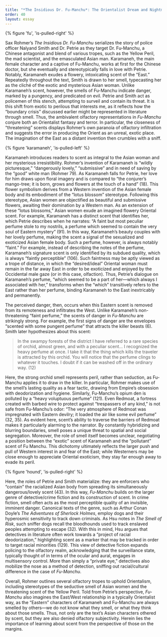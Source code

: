```yaml
---
title: "*The Insidious Dr. Fu-Manchu*: The Orientalist Dream and Nightmare"
order: 40
layout: essay
---
```

{% figure 'fu', 'is-pulled-right' %}

Sax Rohmer’s *The Insidious Dr. Fu-Manchu* serializes the story of police officer Nalyand Smith and Dr. Petrie as they target Dr. Fu-Manchu, a Chinese antagonist and blend of various tropes, such as the Yellow Peril, the mad scientist, and the emasculated Asian man. Karamaneh, the main female character and a captive of Fu-Manchu, works at first for the Chinese doctor, but she eventually and stereotypically falls in love with Petrie. Notably, Karamaneh exudes a flowery, intoxicating scent of the “East.” Repeatedly throughout the text, Smith is drawn to her smell, typecasting her as the cliché of the exotic and mysterious Asian woman. Unlike Karamaneh’s scent, however, the smells of Fu-Manchu indicate danger, marked by a pungency, and predicated on evil. Petrie and Smith act as policemen of this stench, attempting to surveil and contain its threat. It is this shift from exotic to perilous that interests me, as it reflects how the “boundary crisis” discussed earlier might be represented in literature through smell. Thus, the ambivalent olfactory representations in *Fu-Manchu* conjure both an Orientalist fantasy and terror. In particular, the closeness of “threatening” scents displays Rohmer’s own paranoia of olfactory infiltration and suggests the error in producing the Orient as an unreal, exotic place. The imagination of the East as a distant invention then crumbles with a sniff.

{% figure 'karamaneh', 'is-pulled-left' %}

Karamaneh introduces readers to scent as integral to the Asian woman and her mysterious irresistibility. Rohmer’s invention of Karamaneh is “wildly picturesque,” “dangerously lovely,” “submissive” and in need of saving by the “good” white man (Rohmer 79). As Karamaneh falls for Petrie, her love for him draws upon floral imagery and is compared to “the conjurer’s mango-tree; it is born, grows and flowers at the touch of a hand” (18). This flower symbolism derives from a Western invention of the Asian female body and its embodiment of the “lotus blossom” stereotype. Following this stereotype, Asian women are objectified as beautiful and submissive flowers, awaiting their domination by a Western man. As an extension of these “lotus blossoms,” Asian women exude an imagined flowery Oriental scent. For example, Karamaneh has a distinct scent that identifies her, which Petrie describes when he narrates: “A faint but most peculiar perfume stole to my nostrils, a perfume which seemed to contain the very soul of Eastern mystery” (91). In this way, Karamaneh’s beauty couples with her lovely perfume, making the scent a signal of the sexualized and exoticized Asian female body. Such a perfume, however, is always notably “faint.” For example, instead of describing the notes of the perfume, Karamaneh’s signature scent is only identified by its subdued quality, which is always “faintly perceptible” (106). Such faintness may be aptly viewed as a trope of distance, in which the “desired/ideal” Oriental woman must remain in the far away East in order to be exoticized and enjoyed by the Occidental male gaze (or in this case, olfaction). Thus, Petrie’s dialogue on Karamaneh’s perfume, “which seemed to be a part of her—which always I associated with her,” transforms when the “which” transitively refers to the East rather than her perfume, binding Karamaneh to the East inextricably and permanently.

The perceived danger, then, occurs when this Eastern scent is removed from its remoteness and infiltrates the West. Unlike Karamaneh’s non-threatening “faint perfume,” the scents of danger in *Fu-Manchu* are strikingly strong. For example, the first signs of danger are the envelopes “scented with some pungent perfume” that attracts the killer beasts (6). Smith later hypothesizes about this scent:

> In the swampy forests of the district I have referred to a rare species of orchid, almost green, and with a peculiar scent… I recognized the heavy perfume at once. I take it that the thing which kills the traveler is attracted by this orchid. You will notice that the perfume clings to whatever it touches. I doubt if it can be washed off in the ordinary way. (12)

Here, the strong orchid smell represents peril, rather than seduction, as Fu-Manchu applies it to draw in the killer. In particular, Rohmer makes use of the smell’s lasting quality as a fear tactic, drawing from Empire’s obsession with deodorization and hygiene. Similarly, Fu-Manchu’s opium den is polluted by a “heavy voluptuous perfume” (121). Even Redmoat, a fortress created with barbed wire to protect against “trespassers of any kind,” is not safe from Fu-Manchu’s odor: “The very atmosphere of Redmoat was impregnated with Eastern devilry; it loaded the air like some evil perfume” (32, 35). As evident here, scent’s ability to traverse the barriers of Redmoat makes it particularly alarming to the narrator. By constantly hybridizing and blurring boundaries, smell poses a unique threat to spatial and social segregation. Moreover, the role of smell itself becomes unclear, negotiating a position between the “exotic” scent of Karamaneh and the “pollutant” scent of Fu Manchu. This dichotomy ultimately reflects the larger push and pull of Western interest in and fear of the East; while Westerners may be close enough to appreciate Oriental exoticism, they stay far enough away to evade its peril.

{% figure 'hound', 'is-pulled-right' %}

Here, the roles of Petrie and Smith materialize: they are enforcers who “contain” the racialized Asian body from spreading its simultaneously dangerous/lovely scent (43). In this way, *Fu-Manchu* builds on the larger genre of detective/crime fiction and its construction of scent. In crime fiction, smell often acts as the most perceptible quality of an invisible, imminent danger. Canonical texts of the genre, such as Arthur Conan Doyle’s *The Adventures of Sherlock Holmes*, employ dogs and their hyperosmic sensitivity to track down criminals. As Hsu notes in *The Smell of Risk*, such sniffer dogs recall the bloodhounds used to track enslaved peoples attempting to escape (32). With this in mind, Hsu argues that detectives in literature often work towards a “project of racial deodorization,” highlighting scent as a marker that may be tracked in order to target racial minorities (129). This view of detective fiction expands policing to the olfactory realm, acknowledging that the surveillance state, typically thought of in terms of the ocular and aural, engages in multisensory control. More than simply a “private eye,” detectives also mobilize the nose as a method of detection, sniffing out racial/cultural difference in the case of *Fu-Manchu*.

Overall, Rohmer outlines several olfactory tropes to uphold Orientalism, including stereotypes of the seductive smell of Asian women and the threatening scent of the Yellow Peril. Told from Petrie’s perspective, *Fu-Manchu* also imagines the East/West relationship in a typically Orientalist way, as the “Eastern” characters of Karamaneh and Fu-Manchu are always smelled by others—we do not know what they smell, or what they think about those smells. Thus, not only are the text’s Asian characters othered by scent, but they are also denied olfactory subjectivity. Herein lies the importance of learning about scent from the perspective of those on the margins.